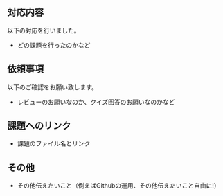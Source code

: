 ## 対応内容
以下の対応を行いました。
* どの課題を行ったのかなど

## 依頼事項
以下のご確認をお願い致します。
* レビューのお願いなのか、クイズ回答のお願いなのかなど

## 課題へのリンク
* 課題のファイル名とリンク

## その他
* その他伝えたいこと（例えばGithubの運用、その他伝えたいこと自由に!）